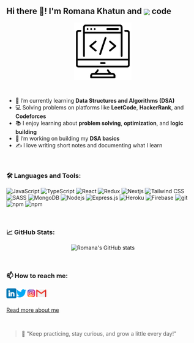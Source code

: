 ## Hi there 👋! I'm Romana Khatun and <img align="center" src="https://img.icons8.com/external-kmg-design-flat-kmg-design/32/000000/external-love-valentines-day-kmg-design-flat-kmg-design-1.png"/> code


<p align="center"><img align="center" width="150" height="150" src="/assets/coding.png"></p>

<br />

- 🌱 I’m currently learning **Data Structures and Algorithms (DSA)**
- 💻 Solving problems on platforms like **LeetCode**, **HackerRank**, and **Codeforces**
- 📚 I enjoy learning about **problem solving**, **optimization**, and **logic building**
- 🔭 I’m working on building my **DSA basics**
- ✍️ I love writing short notes and documenting what I learn

<br />

### 🛠️ Languages and Tools:

<p>
  <img alt="JavaScript" src="https://img.shields.io/badge/-JavaScript-F7DF1E?style=flat-square&logo=JavaScript&logoColor=white" />
  <img alt="TypeScript" src="https://img.shields.io/badge/-TypeScript-007ACC?style=flat-square&logo=typescript&logoColor=white" />
  <img alt="React" src="https://img.shields.io/badge/-React-45b8d8?style=flat-square&logo=react&logoColor=white" />
  <img alt="Redux" src="https://img.shields.io/badge/-Redux-764ABC?style=flat-square&logo=redux&logoColor=white" />
  <img alt="Nextjs" src="https://img.shields.io/badge/-Next.js-45b8d8?style=flat-square&logo=next.js&logoColor=white" />
  <img alt="Tailwind CSS" src="https://img.shields.io/badge/Tailwind_CSS-38B2AC?style=flat-square&logo=tailwind-css&logoColor=white" />
  <img alt="SASS" src="https://img.shields.io/badge/-Sass-CC6699?style=flat-square&logo=sass&logoColor=white" />
  <img alt="MongoDB" src="https://img.shields.io/badge/-MongoDB-13aa52?style=flat-square&logo=mongodb&logoColor=white" />
  <img alt="Nodejs" src="https://img.shields.io/badge/-Nodejs-43853d?style=flat-square&logo=Node.js&logoColor=white" />
  <img alt="Express.js" src="https://img.shields.io/badge/-Express.js-000000?style=flat-square&logo=express&logoColor=white" />
  <img alt="Heroku" src="https://img.shields.io/badge/-Heroku-430098?style=flat-square&logo=heroku&logoColor=white" />
  <img alt="Firebase" src="https://img.shields.io/badge/-Firebase-FFA611?style=flat-square&logo=Firebase&logoColor=white" />
  <img alt="git" src="https://img.shields.io/badge/-Git-F05032?style=flat-square&logo=git&logoColor=white" />
  <img alt="npm" src="https://img.shields.io/badge/-NPM-CB3837?style=flat-square&logo=npm&logoColor=white" />
  <img alt="npm" src="https://img.shields.io/badge/-Visual_Studio_Code-0078D4?style=flat-square&logo=visual%20studio%20code&logoColor=white" />
</p>
<br />

### 📈 GitHub Stats:
<p align="center">
  <img src="https://github-readme-stats.vercel.app/api?username=romanakhatun&show_icons=true&theme=radical" alt="Romana's GitHub stats"/>
</p>
<br />

### 📫 How to reach me: 
<p>
<a href="https://www.linkedin.com/in/romanakhatun">
  <img align="left" alt="Romana Khatun | LinkedIn" width="26px" src="/assets/linkedin.png">
</a>

<a href="https://twitter.com/msromanakhatun">
  <img align="left" alt="Romana Khatun | Twitter" width="26px" src="/assets/twitter.png">
</a>

<a href="https://www.instagram.com/romanakhatun_2004">
  <img align="left" alt="Romana Khatun | Instagram" width="26px" src="/assets/instagram.png" />
</a>

<a href="mailto:romanakhatun2004@gmail.com">
  <img align="left" alt="Romana Khatun | Gmail" width="26px" src="/assets/gmail.png" />
</a>
</p>
<br />
<br/>

[Read more about me](https://romana-khatun.web.app)

<br/>

> 🚀 "Keep practicing, stay curious, and grow a little every day!"
